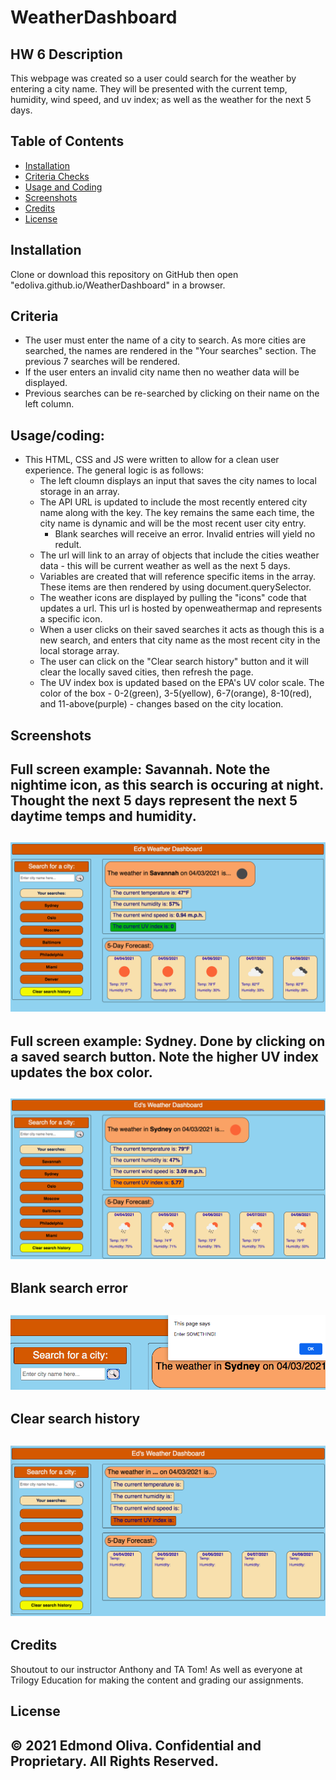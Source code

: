# WeatherDashboard
 
## HW 6 Description
This webpage was created so a user could search for the weather by entering a city name. They will be presented with the current temp, humidity, wind speed, and uv index; as well as the weather for the next 5 days. 
 
## Table of Contents
- [Installation](#installation)
- [Criteria Checks](#criteria)
- [Usage and Coding](#Usage/coding)
- [Screenshots](#screenshots)
- [Credits](#credits)
- [License](#license)
## Installation
Clone or download this repository on GitHub then open "edoliva.github.io/WeatherDashboard" in a browser.  
## Criteria
- The user must enter the name of a city to search. As more cities are searched, the names are rendered in the "Your searches" section. The previous 7 searches will be rendered.
- If the user enters an invalid city name then no weather data will be displayed.
- Previous searches can be re-searched by clicking on their name on the left column. 
## Usage/coding:
- This HTML, CSS and JS were written to allow for a clean user experience. The general logic is as follows:
   - The left cloumn displays an input that saves the city names to local storage in an array.
   - The API URL is updated to include the most recently entered city name along with the key. The key remains the same each time, the city name is dynamic and will be the most recent user city entry. 
     - Blank searches will receive an error. Invalid entries will yield no redult.
   - The url will link to an array of objects that include the cities weather data - this will be current weather as well as the next 5 days. 
   - Variables are created that will reference specific items in the array. These items are then rendered by using document.querySelector. 
   - The weather icons are displayed by pulling the "icons" code that updates a url. This url is hosted by openweathermap and represents a specific icon.
   - When a user clicks on their saved searches it acts as though this is a new search, and enters that city name as the most recent city in the local storage array.
   - The user can click on the "Clear search history" button and it will clear the locally saved cities, then refresh the page. 
   - The UV index box is updated based on the EPA's UV color scale. The color of the box - 0-2(green), 3-5(yellow), 6-7(orange), 8-10(red), and 11-above(purple) - changes based on the city location.   
 
## Screenshots

Full screen example: Savannah. Note the nightime icon, as this search is occuring at night. Thought the next 5 days represent the next 5 daytime temps and humidity.
-
![Fullscreen](Assets/Images/Fullscreen.png)
-
Full screen example: Sydney. Done by clicking on a saved search button. Note the higher UV index updates the box color.   
-
![FullscreenSydney](Assets/Images/FullscreenSydney.png)
-
Blank search error
-
![BlankSearchError](Assets/Images/BlankSearchError.png)
-
Clear search history
-
![ClearSearch](Assets/Images/ClearSearch.png)
-
 
## Credits
Shoutout to our instructor Anthony and TA Tom! As well as everyone at Trilogy Education for making the content and grading our assignments.
 
## License
© 2021 Edmond Oliva.
Confidential and Proprietary. All Rights Reserved.
---
